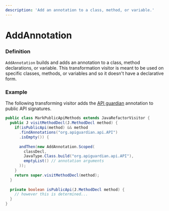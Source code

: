 ```yaml
---
description: 'Add an annotation to a class, method, or variable.'
---
```


# AddAnnotation

### Definition

`AddAnnotation` builds and adds an annotation to a class, method declarations, or variable. This transformation visitor is meant to be used on specific classes, methods, or variables and so it doesn't have a declarative form. 

### Example

The following transforming visitor adds the [API guardian](https://github.com/apiguardian-team/apiguardian) annotation to public API signatures.

```java
public class MarkPublicApiMethods extends JavaRefactorVisitor {
  public J visitMethodDecl(J.MethodDecl method) {
    if(isPublicApi(method) && method
      .findAnnotations("org.apiguardian.api.API")
      .isEmpty()) {
      
      andThen(new AddAnnotation.Scoped(
        classDecl,
        JavaType.Class.build("org.apiguardian.api.API"),
        emptyList() // annotation arguments
      ));
    }
    return super.visitMethodDecl(method);
  }
  
  private boolean isPublicApi(J.MethodDecl method) {
    // however this is determined...
  }
}
```

